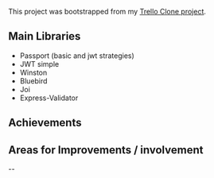 This project was bootstrapped from my [Trello Clone project](https://github.com/Madmous/Trello-Clone/tree/develop/server).

## Main Libraries

* Passport (basic and jwt strategies)
* JWT simple
* Winston
* Bluebird
* Joi
* Express-Validator

## Achievements

## Areas for Improvements / involvement

--

